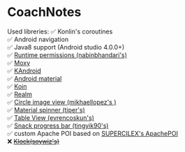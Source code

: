 # CoachNotes

Used libreries:
:white_check_mark: Konlin's coroutines <br/>
:white_check_mark: Android navigation <br/>
:white_check_mark: Java8 support (Android studio 4.0.0+) <br/>
:white_check_mark: [Runtime permissions (nabinbhandari's)](https://github.com/nabinbhandari/Android-Permissions) <br/>
:white_check_mark: [Moxy](https://github.com/moxy-community/Moxy) <br/>
:white_check_mark: [KAndroid](https://github.com/pawegio/KAndroid) <br/>
:white_check_mark: [Android material](https://github.com/material-components/material-components-android) <br/>
:white_check_mark: [Koin](https://github.com/InsertKoinIO/koin) <br/>
:white_check_mark: [Realm](https://realm.io/) <br/>
:white_check_mark: [Circle image view (mikhaellopez's )](https://github.com/lopspower/CircularImageView) <br/>
:white_check_mark: [Material spinner (tiper's)](https://github.com/tiper/MaterialSpinner) <br/>
:white_check_mark: [Table View (evrencoskun's)](https://github.com/evrencoskun/TableView) <br/>
:white_check_mark: [Snack progress bar (tingyik90's)](https://github.com/tingyik90/snackprogressbar) <br/>
:white_check_mark: custom Apache POI based on [SUPERCILEX's ApachePOI](https://github.com/SUPERCILEX/poi-android) <br/>
:x: ~~[Klock(soywiz's)](https://github.com/korlibs/klock)~~
